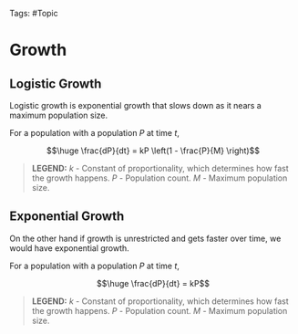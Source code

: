 Tags: #Topic 

# Growth

## Logistic Growth

Logistic growth is exponential growth that slows down as it nears a maximum population size.

For a population with a population $P$ at time $t$,

$$\huge \frac{dP}{dt} = kP \left(1 - \frac{P}{M} \right)$$

> **LEGEND:**
> $k$ - Constant of proportionality, which determines how fast the growth happens.
> $P$ - Population count.
> $M$ - Maximum population size.

## Exponential Growth

On the other hand if growth is unrestricted and gets faster over time, we would have exponential growth.

For a population with a population $P$ at time $t$,

$$\huge \frac{dP}{dt} = kP$$

> **LEGEND:**
> $k$ - Constant of proportionality, which determines how fast the growth happens.
> $P$ - Population count.
> $M$ - Maximum population size.